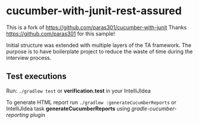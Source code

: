 # cucumber-with-junit-rest-assured

This is a fork of https://github.com/paras301/cucumber-with-junit
Thanks https://github.com/paras301 for this sample!

Initial structure was extended with multiple layers of the TA framework.
The purpose is to have boilerplate project to reduce the waste of time during the interview process.

## Test executions

Run: `./gradlew test` or **verification.test** in your IntelliJIdea

To generate HTML report run `./gradlew :generateCucumberReports` or IntelliJIdea task **generateCucumberReports** using *gradle-cucumber-reporting* plugin
